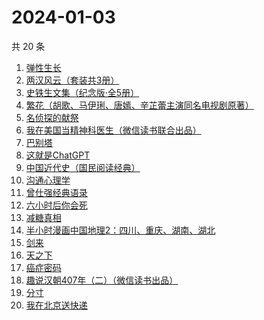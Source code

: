 # 2024-01-03

共 20 条

<!-- BEGIN WEREAD -->
<!-- 最后更新时间 2024-01-03 04:06:29 +0800 -->
1. [弹性生长](https://weread.qq.com/web/bookDetail/11032080813ab86d8g0179c7)
1. [两汉风云（套装共3册）](https://weread.qq.com/web/bookDetail/4b4329d0813ab86deg0158c5)
1. [史铁生文集（纪念版·全5册）](https://weread.qq.com/web/bookDetail/fd63240072079d5efd6dacd)
1. [繁花（胡歌、马伊琍、唐嫣、辛芷蕾主演同名电视剧原著）](https://weread.qq.com/web/bookDetail/ec8320b072162ea8ec8b401)
1. [名侦探的献祭](https://weread.qq.com/web/bookDetail/0a6325f0813ab86c8g0116a2)
1. [我在美国当精神科医生（微信读书联合出品）](https://weread.qq.com/web/bookDetail/7c5323a0813ab8671g013d42)
1. [巴别塔](https://weread.qq.com/web/bookDetail/beb32b00813ab86cdg0191cc)
1. [这就是ChatGPT](https://weread.qq.com/web/bookDetail/74332a90813ab86c4g019d98)
1. [中国近代史（国民阅读经典）](https://weread.qq.com/web/bookDetail/7dc3263071646d8d7dcda09)
1. [沟通心理学](https://weread.qq.com/web/bookDetail/64f327005d00cb64fc4af8a)
1. [曾仕强经典语录](https://weread.qq.com/web/bookDetail/701327e071a4b4ac701f723)
1. [六小时后你会死](https://weread.qq.com/web/bookDetail/18332a50813ab86b5g013925)
1. [减糖真相](https://weread.qq.com/web/bookDetail/ce732300813ab7fd7g0181c3)
1. [半小时漫画中国地理2：四川、重庆、湖南、湖北](https://weread.qq.com/web/bookDetail/e4c32020813ab86bfg017e51)
1. [剑来](https://weread.qq.com/web/bookDetail/8e5326b07153adcf8e53d42)
1. [天之下](https://weread.qq.com/web/bookDetail/4de326a0721770aa4de95f4)
1. [癌症密码](https://weread.qq.com/web/bookDetail/2f9321a0813ab8226g017fe6)
1. [趣说汉朝407年（二）（微信读书出品）](https://weread.qq.com/web/bookDetail/e7b32890813ab869cg01227c)
1. [分寸](https://weread.qq.com/web/bookDetail/96732f90813ab85f7g013225)
1. [我在北京送快递](https://weread.qq.com/web/bookDetail/51532c40813ab7c0ag019c84)
<!-- END WEREAD -->